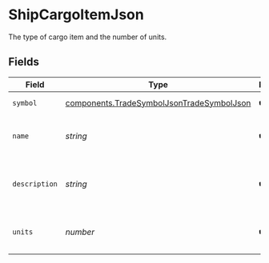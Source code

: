 # ShipCargoItemJson

The type of cargo item and the number of units.


## Fields

| Field                                                                                                  | Type                                                                                                   | Required                                                                                               | Description                                                                                            |
| ------------------------------------------------------------------------------------------------------ | ------------------------------------------------------------------------------------------------------ | ------------------------------------------------------------------------------------------------------ | ------------------------------------------------------------------------------------------------------ |
| `symbol`                                                                                               | [components.TradeSymbolJsonTradeSymbolJson](../../models/components/tradesymboljsontradesymboljson.md) | :heavy_check_mark:                                                                                     | The good's symbol.                                                                                     |
| `name`                                                                                                 | *string*                                                                                               | :heavy_check_mark:                                                                                     | The name of the cargo item type.                                                                       |
| `description`                                                                                          | *string*                                                                                               | :heavy_check_mark:                                                                                     | The description of the cargo item type.                                                                |
| `units`                                                                                                | *number*                                                                                               | :heavy_check_mark:                                                                                     | The number of units of the cargo item.                                                                 |